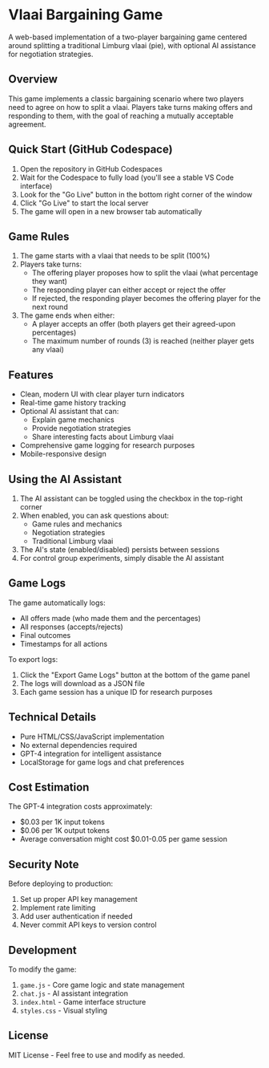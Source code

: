 # Vlaai Bargaining Game

A web-based implementation of a two-player bargaining game centered around splitting a traditional Limburg vlaai (pie), with optional AI assistance for negotiation strategies.

## Overview

This game implements a classic bargaining scenario where two players need to agree on how to split a vlaai. Players take turns making offers and responding to them, with the goal of reaching a mutually acceptable agreement.

## Quick Start (GitHub Codespace)

1. Open the repository in GitHub Codespaces
2. Wait for the Codespace to fully load (you'll see a stable VS Code interface)
3. Look for the "Go Live" button in the bottom right corner of the window
4. Click "Go Live" to start the local server
5. The game will open in a new browser tab automatically

## Game Rules

1. The game starts with a vlaai that needs to be split (100%)
2. Players take turns:
   - The offering player proposes how to split the vlaai (what percentage they want)
   - The responding player can either accept or reject the offer
   - If rejected, the responding player becomes the offering player for the next round
3. The game ends when either:
   - A player accepts an offer (both players get their agreed-upon percentages)
   - The maximum number of rounds (3) is reached (neither player gets any vlaai)

## Features

- Clean, modern UI with clear player turn indicators
- Real-time game history tracking
- Optional AI assistant that can:
  - Explain game mechanics
  - Provide negotiation strategies
  - Share interesting facts about Limburg vlaai
- Comprehensive game logging for research purposes
- Mobile-responsive design

## Using the AI Assistant

1. The AI assistant can be toggled using the checkbox in the top-right corner
2. When enabled, you can ask questions about:
   - Game rules and mechanics
   - Negotiation strategies
   - Traditional Limburg vlaai
3. The AI's state (enabled/disabled) persists between sessions
4. For control group experiments, simply disable the AI assistant

## Game Logs

The game automatically logs:
- All offers made (who made them and the percentages)
- All responses (accepts/rejects)
- Final outcomes
- Timestamps for all actions

To export logs:
1. Click the "Export Game Logs" button at the bottom of the game panel
2. The logs will download as a JSON file
3. Each game session has a unique ID for research purposes

## Technical Details

- Pure HTML/CSS/JavaScript implementation
- No external dependencies required
- GPT-4 integration for intelligent assistance
- LocalStorage for game logs and chat preferences

## Cost Estimation

The GPT-4 integration costs approximately:
- $0.03 per 1K input tokens
- $0.06 per 1K output tokens
- Average conversation might cost $0.01-0.05 per game session

## Security Note

Before deploying to production:
1. Set up proper API key management
2. Implement rate limiting
3. Add user authentication if needed
4. Never commit API keys to version control

## Development

To modify the game:
1. `game.js` - Core game logic and state management
2. `chat.js` - AI assistant integration
3. `index.html` - Game interface structure
4. `styles.css` - Visual styling

## License

MIT License - Feel free to use and modify as needed. 